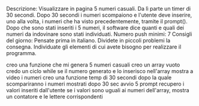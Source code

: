 Descrizione: Visualizzare in pagina 5 numeri casuali. Da lì parte un timer di 30 secondi. Dopo 30 secondi i numeri scompaiono e l'utente deve inserire, uno alla volta, i numeri che ha visto precedentemente, tramite il prompt(). Dopo che sono stati inseriti i 5 numeri, il software dice quanti e quali dei numeri da indovinare sono stati individuati.
Numero push minimi: 7
Consigli del giorno:
Pensate prima in italiano.
Dividete in piccoli problemi la consegna.
Individuate gli elementi di cui avete bisogno per realizzare il programma.

creo una funzione che mi genera 5 numeri casuali
creo un array vuoto
credo un ciclo while
se il numero generato e lo inserisco nell'array
mostra a video i numeri 
creo una funzione temp di 30 secondi dopo la quale scompariranno i numeri mostrati
dopo 30 sec avvio 5 prompt
recupero i valori inseriti dall'utente
se i valori sono uguali ai numeri dell'array, mostra un contatore e le lettere corrispondenti